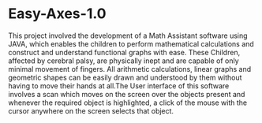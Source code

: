 # Easy-Axes-1.0
This project involved the development of a Math Assistant software using JAVA, which enables the children to perform mathematical calculations and construct and understand functional graphs with ease. These Children, affected by cerebral palsy, are physically inept and are capable of only minimal movement of fingers. All arithmetic calculations, linear graphs and geometric shapes can be easily drawn and understood by them without having to move their hands at all.The User interface of this software involves a scan which moves on the screen over the objects present and whenever the required object is highlighted, a click of the mouse with the cursor anywhere on the screen selects that object.
